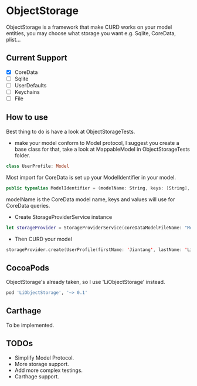 # ObjectStorage

ObjectStorage is a framework that make CURD works on your model entities, you may choose what storage you want e.g. Sqlite, CoreData, plist...

## Current Support
- [x] CoreData
- [ ] Sqlite
- [ ] UserDefaults
- [ ] Keychains 
- [ ] File

## How to use 

Best thing to do is have a look at ObjectStorageTests.

- make your model conform to Model protocol, I suggest you create a base class for that, take a look at MappableModel in ObjectStorageTests folder.
```swift
class UserProfile: Model
```
Most import for CoreData is set up your ModelIdentifier in your model.
```swift
public typealias ModelIdentifier = (modelName: String, keys: [String], values: [String?])
```
modelName is the CoreData model name, keys and values will use for CoreData queries.
- Create StorageProviderService instance
```swift
let storageProvider = StorageProviderService(coreDataModelFileName: "Model")
```
- Then CURD your model
```swift
storageProvider.create(UserProfile(firstName: 'Jiantang', lastName: 'Li'))
``` 

## CocoaPods

ObjectStorage's already taken, so I use 'LiObjectStorage' instead.

```ruby
pod 'LiObjectStorage', '~> 0.1'
```

## Carthage

To be implemented.

## TODOs
- Simplify Model Protocol.
- More storage support.
- Add more complex testings.
- Carthage support.
